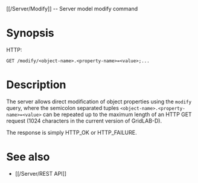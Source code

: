 [[/Server/Modify]] -- Server model modify command

# Synopsis
HTTP:
~~~~
GET /modify/<object-name>.<property-name>=<value>;...
~~~~

# Description

The server allows direct modification of object properties using the `modify` query, where the semicolon separated tuples `<object-name>.<property-name>=<value>` can be repeated up to the maximum length of an HTTP GET request (1024 characters in the current version of GridLAB-D).

The response is simply HTTP_OK or HTTP_FAILURE.

# See also

* [[/Server/REST API]]

